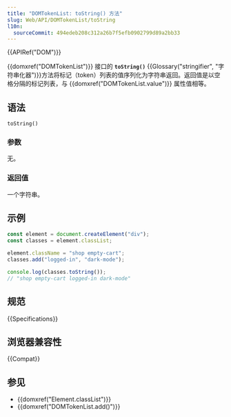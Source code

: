 ```yaml
---
title: "DOMTokenList: toString() 方法"
slug: Web/API/DOMTokenList/toString
l10n:
  sourceCommit: 494edeb208c312a26b7f5efb0902799d89a2bb33
---
```


{{APIRef("DOM")}}

{{domxref("DOMTokenList")}} 接口的 **`toString()`** {{Glossary("stringifier", "字符串化器")}}方法将标记（token）列表的值序列化为字符串返回。返回值是以空格分隔的标记列表，与 {{domxref("DOMTokenList.value")}} 属性值相等。

## 语法

```js-nolint
toString()
```

### 参数

无。

### 返回值

一个字符串。

## 示例

```js
const element = document.createElement("div");
const classes = element.classList;

element.className = "shop empty-cart";
classes.add("logged-in", "dark-mode");

console.log(classes.toString());
// "shop empty-cart logged-in dark-mode"
```

## 规范

{{Specifications}}

## 浏览器兼容性

{{Compat}}

## 参见

- {{domxref("Element.classList")}}
- {{domxref("DOMTokenList.add()")}}
